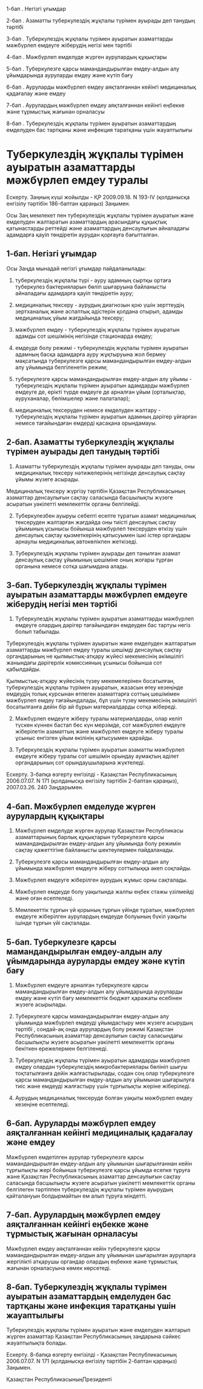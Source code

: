 1-бап . Негiзгi ұғымдар

2-бап . Азаматты туберкулездiң жұқпалы түрiмен ауырады деп танудың тәртiбi

3-бап . Туберкулездiң жұқпалы түрiмен ауыратын азаматтарды мәжбүрлеп емдеуге жiберудiң негiзi мен тәртiбi

4-бап . Мәжбүрлеп емделуде жүрген аурулардың құқықтары

5-бап . Туберкулезге қарсы мамандандырылған емдеу-алдын алу ұйымдарында ауруларды емдеу және күтiп бағу

6-бап . Ауруларды мәжбүрлеп емдеу аяқталғаннан кейiнгi медициналық қадағалау және емдеу

7-бап . Аурулардың мәжбүрлеп емдеу аяқталғаннан кейінгі еңбекке және тұрмыстық жағынан орналасуы

8-бап . Туберкулездің жұқпалы түрімен ауыратын азаматтардың емделуден бас тартқаны және инфекция таратқаны үшін жауаптылығы

# Туберкулездің жұқпалы түрімен ауыратын азаматтарды мәжбүрлеп емдеу туралы

Ескерту. Заңның күші жойылды - ҚР 2009.09.18. N 193-IV (қолданысқа енгізілу тәртібін 186-баптан қараңыз) Заңымен.

Осы Заң мемлекет пен туберкулездiң жұқпалы түрiмен ауыратын және емделуден жалтаратын азаматтардың арасындағы құқықтық қатынастарды реттейдi және азаматтардың денсаулығын айналадағы адамдарға қауiп төндiретiн аурудан қорғауға бағытталған.

## 1-бап. Негiзгi ұғымдар

Осы Заңда мынадай негiзгi ұғымдар пайдаланылады:

1) туберкулездiң жұқпалы түрi - ауру адамның сыртқы ортаға туберкулез бактерияларын бөлiп шығаруына байланысты айналадағы адамдарға қауiп төндiретiн ауру;

2) медициналық тексеру - аурудың диагнозын қою үшiн зерттеудiң зертханалық және аспаптық әдiстерiн қолдана отырып, адамды медициналық ұйым жағдайында тексеру;

3) мәжбүрлеп емдеу - туберкулездiң жұқпалы түрiмен ауыратын адамды сот шешiмiнiң негiзiнде стационарда емдеу;

4) емдеуде болу режимi - туберкулездiң жұқпалы түрiмен ауыратын адамның басқа адамдарға ауру жұқтыруына жол бермеу мақсатында туберкулезге қарсы мамандандырылған емдеу-алдын алу ұйымында белгiленетiн режим;

5) туберкулезге қарсы мамандандырылған емдеу-алдын алу ұйымы - туберкулездiң жұқпалы түрiмен ауыратын адамдарды мәжбүрлеп емдеуге де, ерiктi түрде емдеуге де арналған ұйым (орталықтар, ауруханалар, бөлiмшелер және палаталар);

6) медициналық тексеруден немесе емделуден жалтару - туберкулездiң жұқпалы түрiмен ауыратын адамның дәрiгер ұйғарған немесе тағайындаған емдердi қасақана орындамауы.

## 2-бап. Азаматты туберкулездiң жұқпалы түрiмен ауырады деп танудың тәртiбi

1. Азаматты туберкулездiң жұқпалы түрiмен ауырады деп тануды, оны медициналық тексеру нәтижелерiнiң негiзiнде денсаулық сақтау ұйымы жүзеге асырады.

Медициналық тексеру жүргiзу тәртiбiн Қазақстан Республикасының азаматтар денсаулығын сақтау саласында басшылықты жүзеге асыратын уәкiлеттi мемлекеттiк органы белгiлейдi.

2. Туберкулезбен ауыруы себептi есепте тұратын азамат медициналық тексеруден жалтарған жағдайда оны тиiстi денсаулық сақтау ұйымының ұсынысы бойынша мәжбүрлеп тексеруден өткiзу үшiн денсаулық сақтау қызметкерiнiң қатысуымен iшкi iстер органдары арнаулы медициналық автокөлiкпен жеткiзедi.

3. Туберкулездiң жұқпалы түрiмен ауырады деп танылған азамат денсаулық сақтау ұйымының шешiмiне оның жоғары тұрған органына немесе сотқа шағымдана алады.

## 3-бап. Туберкулездiң жұқпалы түрiмен ауыратын азаматтарды мәжбүрлеп емдеуге жiберудiң негiзi мен тәртiбi

1. Туберкулездiң жұқпалы түрiмен ауыратын азаматтарды мәжбүрлеп емдеуге олардың дәрiгер тағайындаған емдеуден бас тартуы негiз болып табылады.

Туберкулездiң жұқпалы түрiмен ауыратын және емделуден жалтаратын азаматтарды мәжбүрлеп емдеу туралы шешiмдi денсаулық сақтау органдарының не қылмыстық-атқару жүйесi мекемесiнiң әкiмшiлiгi жанындағы дәрiгерлiк комиссияның ұсынысы бойынша сот қабылдайды.

Қылмыстық-атқару жүйесiнiң түзеу мекемелерiнен босатылған, туберкулездiң жұқпалы түрiмен ауыратын, жазасын өтеу кезеңiнде емдеудiң толық курсынан өтпеген азаматтарға соттың шешiмiмен мәжбүрлеп емдеу тағайындалады, бұл үшiн түзеу мекемесiнiң әкiмшiлiгi босатылғанға дейiн бiр ай бұрын материалдарды сотқа жiбереді.

2. Мәжбүрлеп емдеуге жiберу туралы материалдарды, олар келiп түскен күннен бастап бес күн мерзiмде, сот мәжбүрлеп емдеуге жiберiлетiн азаматтың және мәжбүрлеп емдеуге жiберу туралы ұсыныс енгiзген ұйым өкiлiнiң қатысуымен қарайды.

3. Туберкулездiң жұқпалы түрiмен ауыратын азаматты мәжбүрлеп емдеуге жiберу туралы сот шешiмiн орындау аумақтың әдiлет органдарының сот орындаушыларына жүктеледi.

Ескерту. 3-бапқа өзгерту енгізілді - Қазақстан Республикасының 2006.07.07. N 171 (қолданысқа енгізілу тәртібін 2-баптан қараңыз), 2007.03.26. 240 Заңдарымен.

## 4-бап. Мәжбүрлеп емделуде жүрген аурулардың құқықтары

1. Мәжбүрлеп емделуде жүрген аурулар Қазақстан Республикасы азаматтарының барлық құқықтарын туберкулезге қарсы мамандандырылған емдеу-алдын алу ұйымында болу режимiн сақтау қажеттiгiне байланысты шектеулермен пайдаланады.

2. Туберкулезге қарсы мамандандырылған емдеу-алдын алу ұйымында мәжбүрлеп емдеуге жiберу соттылыққа әкеп соқпайды.

3. Мәжбүрлеп емдеуге жiберiлген аурудың жұмыс орны сақталады.

4. Мәжбүрлеп емдеуде болу уақытында жалпы еңбек стажы үзiлмейдi және оған есептеледi.

5. Мемлекеттiк тұрғын үй қорының тұрғын үйiнде тұратын, мәжбүрлеп емдеуге жiберiлген аурулардың емдеуде болуының бүкiл уақыты iшiнде тұрғын үйi сақталады.

## 5-бап. Туберкулезге қарсы мамандандырылған емдеу-алдын алу ұйымдарында ауруларды емдеу және күтiп бағу

1. Мәжбүрлеп емдеуге арналған туберкулезге қарсы мамандандырылған емдеу-алдын алу ұйымдарында ауруларды емдеу және күтiп бағу мемлекеттiк бюджет қаражаты есебiнен жүзеге асырылады.

2. Туберкулезге қарсы мамандандырылған емдеу-алдын алу ұйымында мәжбүрлеп емдеудi ұйымдастыру мен жүзеге асырудың тәртiбi , сондай-ақ онда аурулардың болу режимi Қазақстан Республикасының азаматтар денсаулығын сақтау саласындағы басшылықты жүзеге асыратын уәкiлеттi мемлекеттiк органы бекiткен ережелермен белгiленедi.

3. Туберкулездiң жұқпалы түрiмен ауыратын адамдарды мәжбүрлеп емдеу олардан туберкулездiң микробактериялары бөлiнiп шығуы тоқтатылғанға дейiн жалғастырылады, содан соң олар туберкулезге қарсы мамандандырылған емдеу-алдын алу ұйымынан шығарылуға тиiс және емдеудi жалғастыру үшiн тұрғылықты жерiне жiберiледi.

4. Аурудың медициналық тексеруде болған уақыты мәжбүрлеп емдеу кезеңiне есептеледi.

## 6-бап. Ауруларды мәжбүрлеп емдеу аяқталғаннан кейiнгi медициналық қадағалау және емдеу

Мәжбүрлеп емдетiлген аурулар туберкулезге қарсы мамандандырылған емдеу-алдын алу ұйымынан шығарылғаннан кейiн тұрғылықты жерi бойынша туберкулезге қарсы ұйымда есепке тұруға және Қазақстан Республикасының азаматтар денсаулығын сақтау саласында басшылықты жүзеге асыратын уәкiлеттi мемлекеттiк органы белгiлеген тәртiппен туберкулездiң жұқпалы түрiмен ауырудың қайталануын болдырмайтын ем алып тұруға мiндеттi.

## 7-бап. Аурулардың мәжбүрлеп емдеу аяқталғаннан кейінгі еңбекке және тұрмыстық жағынан орналасуы

Мәжбүрлеп емдеу аяқталғаннан кейін туберкулезге қарсы мамандандырылған емдеу-алдын алу ұйымынан шығарылған ауруларға жергілікті атқарушы органдар олардың еңбекке және тұрмыстық жағынан орналасуына көмек көрсетеді.

## 8-бап. Туберкулездің жұқпалы түрімен ауыратын азаматтардың емделуден бас тартқаны және инфекция таратқаны үшін жауаптылығы

Туберкулездің жұқпалы түрімен ауыратын және емделуден жалтарып жүрген азаматтар Қазақстан Республикасының заңдарына сәйкес жауаптылықта болады.

Ескерту. 8-бапқа өзгерту енгізілді - Қазақстан Республикасының 2006.07.07. N 171 (қолданысқа енгізілу тәртібін 2-баптан қараңыз) Заңымен.

Қазақстан РеспубликасыныңПрезиденті

